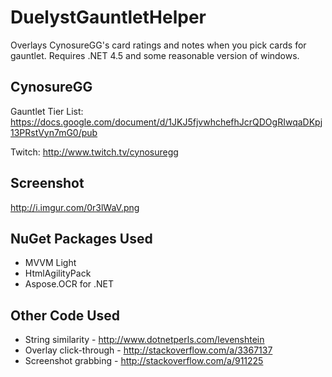 # DuelystGauntletHelper
Overlays CynosureGG's card ratings and notes when you pick cards for gauntlet. Requires .NET 4.5 and some reasonable version of windows.

## CynosureGG ##
Gauntlet Tier List: https://docs.google.com/document/d/1JKJ5fjvwhchefhJcrQDOgRIwqaDKpj13PRstVyn7mG0/pub

Twitch: http://www.twitch.tv/cynosuregg

## Screenshot ##
http://i.imgur.com/0r3lWaV.png

## NuGet Packages Used ##
- MVVM Light
- HtmlAgilityPack
- Aspose.OCR for .NET

## Other Code Used ##
- String similarity - http://www.dotnetperls.com/levenshtein
- Overlay click-through - http://stackoverflow.com/a/3367137
- Screenshot grabbing - http://stackoverflow.com/a/911225